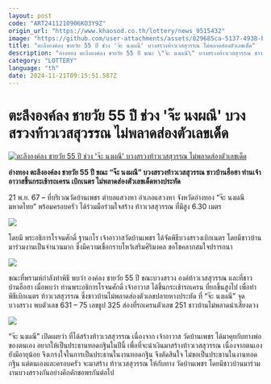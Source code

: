 ```yaml
---
layout: post
code: "ART2411210906KO3Y9Z"
origin_url: "https://www.khaosod.co.th/lottery/news_9515432"
image: "https://github.com/user-attachments/assets/829685ca-5137-4938-ba7a-a04341547c3b"
title: "ตะลึงองค์ลง ชายวัย 55 ปี ช่วง 'จ๊ะ นงผณี' บวงสรวงท้าวเวสสุวรรณ ไม่พลาดส่องตัวเลขเด็ด"
description: "อ่างทอง ตะลึงองค์ลง ชายวัย 55 ปี ขณะ \"จ๊ะ นงผณี\" บวงสรวงท้าวเวสสุวรรณ ชาวบ้านฮือฮา ท่านเจ้าอาวาสขึ้นกระเช้ารถเครน เบิกเนตร ไม่พลาดส่องตัวเลขเด็ดหางประทัด"
category: "LOTTERY"
language: "th"
date: 2024-11-21T09:15:51.587Z
---
```


# ตะลึงองค์ลง ชายวัย 55 ปี ช่วง 'จ๊ะ นงผณี' บวงสรวงท้าวเวสสุวรรณ ไม่พลาดส่องตัวเลขเด็ด

[![ตะลึงองค์ลง ชายวัย 55 ปี ช่วง 'จ๊ะ นงผณี' บวงสรวงท้าวเวสสุวรรณ ไม่พลาดส่องตัวเลขเด็ด](https://www.khaosod.co.th/wpapp/uploads/2024/11/99-1.jpg "ตะลึงองค์ลง ชายวัย 55 ปี ช่วง 'จ๊ะ นงผณี' บวงสรวงท้าวเวสสุวรรณ ไม่พลาดส่องตัวเลขเด็ด")](https://www.khaosod.co.th/wpapp/uploads/2024/11/99-1.jpg)

**อ่างทอง ตะลึงองค์ลง ชายวัย 55 ปี ขณะ “จ๊ะ นงผณี” บวงสรวงท้าวเวสสุวรรณ ชาวบ้านฮือฮา ท่านเจ้าอาวาสขึ้นกระเช้ารถเครน เบิกเนตร ไม่พลาดส่องตัวเลขเด็ดหางประทัด**

21 พ.ย. 67 – ที่บริเวณวัดบ้านเพชร ตำบลแสวงหา อำเภอแสวงหา จังหวัดอ่างทอง “จ๊ะ นงผณี มหาดไทย” พร้อมครอบครัว ได้ร่วมมือร่วมใจสร้าง ท้าวเวสสุวรรณ ที่มีสูง 6.30 เมตร

![](https://www.khaosod.co.th/wpapp/uploads/2024/11/10-9.jpg)

โดยมี พระอธิการโรจนศักดิ์ ฐานกโร เจ้าอาวาสวัดบ้านเพชร ได้จัดพิธีบวงสรวงเบิกเนตร โดยมีชาวบ้านมาร่วมงานเป็นจำนวนมาก ซึ่งมีความเชื่อกราบไหว้เสริมศิริมงคล ขอโชคลาภสมใจปรารถนา

![](https://www.khaosod.co.th/wpapp/uploads/2024/11/4-24.jpg)

ขณะที่พรามห์กำลังทำพิธี พบว่า องค์ลง ชายวัย 55 ปี ขณะบวงสรวง องค์ท้าวเวสสุวรรณ และที่ชาวบ้านฮือฮา เมื่อพบว่า ท่านพระอธิการโรจนศักดิ์ เจ้าอาวาส ได้ขึ้นกระเช้ารถเครน ที่ยกขึ้นสูงไป เพื่อทำพิธีเบิกเนตร ท้าวเวสสุวรรณ ซึ่งชาวบ้านไม่พลาดส่องตัวเลขปลายหางประทัด ที่ “จ๊ะ นงผณี” จุดบวงสรวง พบตัวเลข 631 – 75 เลขธูป 325 ส่องที่รถเครนตัวเลข 251 ชาวบ้านไม่พลาดนำเสี่ยงดวง

![](https://www.khaosod.co.th/wpapp/uploads/2024/11/8-8.jpg)

“จ๊ะ นงผณี” เปิดเผยว่า ที่ได้สร้างท้าวเวสสุวรรณ เนื่องจาก เจ้าอาวาส วัดบ้านเพชร ได้มาคุยกับทางพ่อของตนเอง อยากให้เป็นประธานทอดกฐินในปีนี้ เพื่อที่จะนำเงินมาสร้างท้าวเวสสุวรรณ เนื่องจากตนเองยังมีอายุน้อย จึงเกรงใจในการเป็นประธานในงานทอดกฐิน จึงตัดสินใจ ไม่ขอเป็นประธานในงานทอดกฐิน แต่ตนเองและครอบครัว จะมาสร้าง ท้าวเวสสุวรรณ ให้กับทาง วัดบ้านเพชร โดยมีชาวบ้านมาร่วมงานบวงสรวงกันอย่างคึกคักขอพรกันต่อไป
